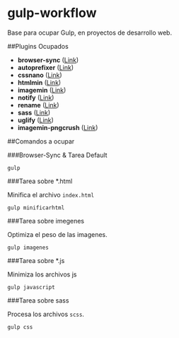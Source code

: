 # gulp-workflow

Base para ocupar Gulp, en proyectos de desarrollo web.

##Plugins Ocupados

- **browser-sync** ([Link](https://www.npmjs.com/package/browser-sync))
- **autoprefixer** ([Link](https://www.npmjs.com/package/gulp-autoprefixer))
- **cssnano** ([Link](https://www.npmjs.com/package/gulp-cssnano))
- **htmlmin** ([Link](https://www.npmjs.com/package/gulp-htmlmin))
- **imagemin** ([Link](https://www.npmjs.com/package/gulp-imagemin))
- **notify** ([Link](https://www.npmjs.com/package/gulp-notify))
- **rename** ([Link](https://www.npmjs.com/package/gulp-rename))
- **sass** ([Link](https://www.npmjs.com/package/gulp-sass))
- **uglify** ([Link](https://www.npmjs.com/package/gulp-uglify))
- **imagemin-pngcrush** ([Link](https://www.npmjs.com/package/imagemin-pngcrush))

##Comandos a ocupar

###Browser-Sync & Tarea Default

```
gulp
```

###Tarea sobre *.html

Minifica el archivo `index.html`
```
gulp minificarhtml
```

###Tarea sobre imegenes

Optimiza el peso de las imagenes.
```
gulp imagenes
```

###Tarea sobre *.js

Minimiza los archivos js
```
gulp javascript
```

###Tarea sobre sass

Procesa los archivos `scss`.
```
gulp css
```
